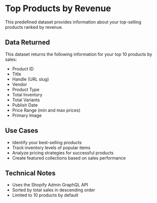
# Top Products by Revenue

This predefined dataset provides information about your top-selling products ranked by revenue.

## Data Returned

This dataset returns the following information for your top 10 products by sales:

- Product ID
- Title
- Handle (URL slug)
- Vendor
- Product Type
- Total Inventory
- Total Variants
- Publish Date
- Price Range (min and max prices)
- Primary Image

## Use Cases

- Identify your best-selling products
- Track inventory levels of popular items
- Analyze pricing strategies for successful products
- Create featured collections based on sales performance

## Technical Notes

- Uses the Shopify Admin GraphQL API
- Sorted by total sales in descending order
- Limited to 10 products by default
